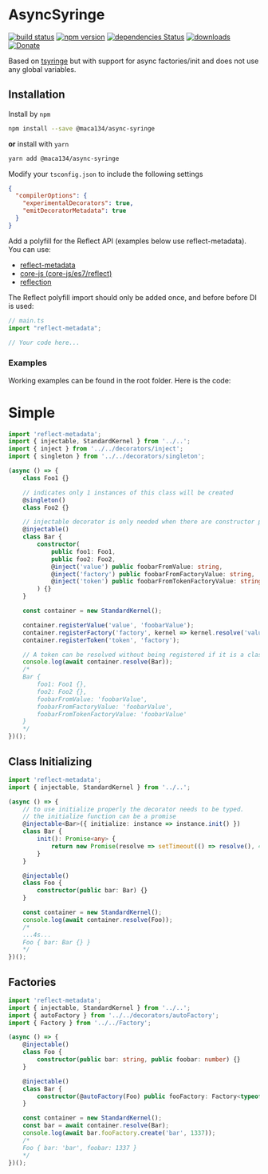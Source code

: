 # AsyncSyringe
[![build status](https://img.shields.io/travis/maca134/async-syringe)](https://travis-ci.org/maca134/async-syringe)
[![npm version](https://badge.fury.io/js/%40maca134%2Fasync-syringe.svg)](https://badge.fury.io/js/%40maca134%2Fasync-syringe)
[![dependencies Status](https://david-dm.org/maca134/async-syringe/status.svg)](https://david-dm.org/maca134/async-syringe)
[![downloads](https://img.shields.io/npm/dm/@maca134/async-syringe)](https://www.npmjs.com/package/@maca134/async-syringe)
[![Donate](https://img.shields.io/badge/Donate-PayPal-green.svg)](https://www.paypal.me/maca134)

Based on [tsyringe](https://github.com/microsoft/tsyringe) but with support for async factories/init and does not use any global variables.

## Installation

Install by `npm`

```sh
npm install --save @maca134/async-syringe
```

**or** install with `yarn`

```sh
yarn add @maca134/async-syringe
```

Modify your `tsconfig.json` to include the following settings

```json
{
  "compilerOptions": {
    "experimentalDecorators": true,
    "emitDecoratorMetadata": true
  }
}
```

Add a polyfill for the Reflect API (examples below use reflect-metadata). You can use:

- [reflect-metadata](https://www.npmjs.com/package/reflect-metadata)
- [core-js (core-js/es7/reflect)](https://www.npmjs.com/package/core-js)
- [reflection](https://www.npmjs.com/package/@abraham/reflection)

The Reflect polyfill import should only be added once, and before before DI is used:

```typescript
// main.ts
import "reflect-metadata";

// Your code here...
```

### Examples

Working examples can be found in the root folder. Here is the code:

# Simple
```typescript
import 'reflect-metadata';
import { injectable, StandardKernel } from '../..';
import { inject } from '../../decorators/inject';
import { singleton } from '../../decorators/singleton';

(async () => {
	class Foo1 {}

	// indicates only 1 instances of this class will be created
	@singleton()
	class Foo2 {}

	// injectable decorator is only needed when there are constructor parameters
	@injectable()
	class Bar {
		constructor(
			public foo1: Foo1,
			public foo2: Foo2,
			@inject('value') public foobarFromValue: string,
			@inject('factory') public foobarFromFactoryValue: string,
			@inject('token') public foobarFromTokenFactoryValue: string
		) {}
	}

	const container = new StandardKernel();

	container.registerValue('value', 'foobarValue');
	container.registerFactory('factory', kernel => kernel.resolve('value'));
	container.registerToken('token', 'factory');

	// A token can be resolved without being registered if it is a class constructor
	console.log(await container.resolve(Bar));
	/*
	Bar {
		foo1: Foo1 {},
		foo2: Foo2 {},
		foobarFromValue: 'foobarValue',
		foobarFromFactoryValue: 'foobarValue',
		foobarFromTokenFactoryValue: 'foobarValue'
	}
	*/
})();
```

## Class Initializing
```typescript
import 'reflect-metadata';
import { injectable, StandardKernel } from '../..';

(async () => {
	// to use initialize properly the decorator needs to be typed.
	// the initialize function can be a promise
	@injectable<Bar>({ initialize: instance => instance.init() })
	class Bar {
		init(): Promise<any> {
			return new Promise(resolve => setTimeout(() => resolve(), 4000));
		}
	}

	@injectable()
	class Foo {
		constructor(public bar: Bar) {}
	}

	const container = new StandardKernel();
	console.log(await container.resolve(Foo));
	/*
	...4s...
	Foo { bar: Bar {} }
	*/
})();

```

## Factories
```typescript
import 'reflect-metadata';
import { injectable, StandardKernel } from '../..';
import { autoFactory } from '../../decorators/autoFactory';
import { Factory } from '../../Factory';

(async () => {
	@injectable()
	class Foo {
		constructor(public bar: string, public foobar: number) {}
	}

	@injectable()
	class Bar {
		constructor(@autoFactory(Foo) public fooFactory: Factory<typeof Foo>) {}
	}

	const container = new StandardKernel();
	const bar = await container.resolve(Bar);
	console.log(await bar.fooFactory.create('bar', 1337));
	/*
	Foo { bar: 'bar', foobar: 1337 }
	*/
})();

```
